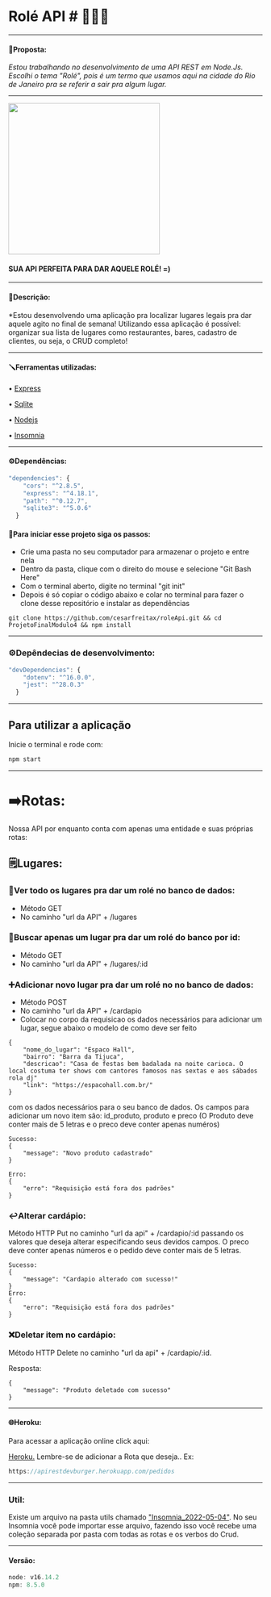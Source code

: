 # Rolé API # 🚀💜✨
____
#### 📝Proposta:
 *Estou trabalhando no desenvolvimento de uma API REST em Node.Js. Escolhi o tema "Rolé", pois é um termo que usamos aqui na cidade do Rio de Janeiro pra se referir a sair pra algum lugar.*
____

<img width="300" src="https://user-images.githubusercontent.com/96268732/179521148-5861c8aa-05c8-43cb-88ed-1aaa8b1e79a4.png">

#### SUA API PERFEITA PARA DAR AQUELE ROLÉ! =)
___
#### 💜Descrição:
*Estou desenvolvendo uma aplicação pra localizar lugares legais pra dar aquele agito no final de semana! Utilizando essa aplicação é possível: organizar sua lista de lugares como restaurantes, bares, cadastro de clientes, ou seja, o CRUD completo!
____
#### 🪛Ferramentas utilizadas:
• [Express](https://www.npmjs.com/package/express)

• [Sqlite](https://www.sqlite.org/docs.html )

• [Nodejs](https://nodejs.org/en/docs/guides/)

• [Insomnia](https://docs.insomnia.rest/insomnia/send-your-first-request)


____
#### ⚙️Dependências:
```js
"dependencies": {
    "cors": "^2.8.5",
    "express": "^4.18.1",
    "path": "^0.12.7",
    "sqlite3": "^5.0.6"
  }
```
#### 🦶Para iniciar esse projeto siga os passos:
- Crie uma pasta no seu computador para armazenar o projeto e entre nela
- Dentro da pasta, clique com o direito do mouse e selecione "Git Bash Here"
- Com o terminal aberto, digite no terminal "git init"
- Depois é só copiar o código abaixo e colar no terminal para fazer o clone desse repositório e instalar as dependências

```
git clone https://github.com/cesarfreitax/roleApi.git && cd ProjetoFinalModulo4 && npm install
```
____
### ⚙️Depêndecias de desenvolvimento:
```js 
"devDependencies": {
    "dotenv": "^16.0.0",
    "jest": "^28.0.3"
  }
  ```
____
## Para utilizar a aplicação 
Inicie o terminal e rode com: 
```js
npm start
```

____
# ➡️Rotas:

Nossa API por enquanto conta com apenas uma entidade e suas próprias rotas:

## 🗒️Lugares:

### 👀Ver todo os lugares pra dar um rolé no banco de dados:
- Método GET 
- No caminho "url da API" + /lugares


### 🔎Buscar apenas um lugar pra dar um rolé do banco por id:
- Método GET 
- No caminho "url da API" + /lugares/:id


### ➕Adicionar novo lugar pra dar um rolé no no banco de dados:
- Método POST 
- No caminho "url da API" + /cardapio 
- Colocar no corpo da requisicao os dados necessários para adicionar um lugar, segue abaixo o modelo de como deve ser feito

``` js:
{
	"nome_do_lugar": "Espaco Hall",
	"bairro": "Barra da Tijuca",
	"descricao": "Casa de festas bem badalada na noite carioca. O local costuma ter shows com cantores famosos nas sextas e aos sábados rola dj"
	"link": "https://espacohall.com.br/"
}
```

com os dados necessários para o seu banco de dados. Os campos para adicionar um novo item são: id_produto, produto e preco (O Produto deve conter mais de 5 letras e o preco deve
conter apenas numéros)

``` js:
Sucesso:
{
	"message": "Novo produto cadastrado"
}

Erro:
{
	"erro": "Requisição está fora dos padrões"
}
```
### ↩️Alterar cardápio:

Método HTTP Put no caminho "url da api" + /cardapio/:id passando os valores que deseja alterar especificando seus devidos campos. O preco deve conter apenas números e o pedido deve conter mais de 5 letras.


``` js:
Sucesso: 
{
	"message": "Cardapio alterado com sucesso!"
}
Erro: 
{
	"erro": "Requisição está fora dos padrões"
}

```

### ❌Deletar item no cardápio:
Método HTTP Delete no caminho "url da api" + /cardapio/:id.

Resposta: 
``` js:
{
	"message": "Produto deletado com sucesso"
}
```
____
#### 🌐Heroku:
Para acessar a aplicação online click aqui: 

[Heroku.](https://apirestdevburger.herokuapp.com/) 
Lembre-se de adicionar a Rota que deseja..
Ex: 
``` js
https://apirestdevburger.herokuapp.com/pedidos 

```
____
### Util:
Existe um arquivo na pasta utils chamado ["Insomnia_2022-05-04"](./src//utils/Insomnia_2022-05-04.json). No seu Insomnia você pode importar esse arquivo, fazendo isso você recebe uma coleção separada por pasta com todas as rotas e os verbos do Crud.
____
#### Versão:
```js 
node: v16.14.2
npm: 8.5.0
